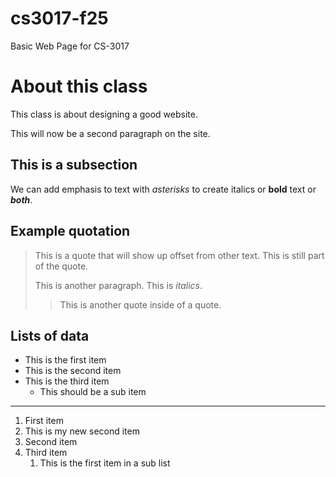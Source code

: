 # cs3017-f25
Basic Web Page for CS-3017

# About this class
This class is about designing a good website.

This will now be a second paragraph on the site.

## This is a subsection
We can add emphasis to text with *asterisks* to create italics or **bold** text or ***both***.

## Example quotation
> This is a quote that will show up offset from other text.
> This is still part of the quote.
>
> This is another paragraph. This is *italics*.
>
> > This is another quote inside of a quote.

## Lists of data 

+ This is the first item
+ This is the second item
+ This is the third item
  + This should be a sub item
 
-----------------------------------------------

1. First item
2. This is my new second item
3. Second item
4. Third item
    1. This is the first item in a sub list




